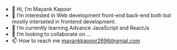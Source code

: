 - 👋 Hi, I’m Mayank Kapoor  
- 👀 I’m interested in Web development front-end back-end both but mostly interseted in frontend development.
- 🌱 I’m currently learning Advance JavaScript and ReactJs    
- 💞️ I’m looking to collaborate on ...
- 📫 How to reach me mayankkapoor2696@gmial.com
